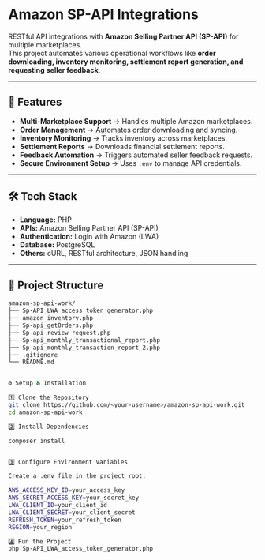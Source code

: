 # Amazon SP-API Integrations

RESTful API integrations with **Amazon Selling Partner API (SP-API)** for multiple marketplaces.  
This project automates various operational workflows like **order downloading, inventory monitoring, settlement report generation, and requesting seller feedback**.

---

## 🚀 Features

- **Multi-Marketplace Support** → Handles multiple Amazon marketplaces.
- **Order Management** → Automates order downloading and syncing.
- **Inventory Monitoring** → Tracks inventory across marketplaces.
- **Settlement Reports** → Downloads financial settlement reports.
- **Feedback Automation** → Triggers automated seller feedback requests.
- **Secure Environment Setup** → Uses `.env` to manage API credentials.

---

## 🛠 Tech Stack

- **Language:** PHP 
- **APIs:** Amazon Selling Partner API (SP-API)
- **Authentication:** Login with Amazon (LWA)
- **Database:**  PostgreSQL 
- **Others:** cURL, RESTful architecture, JSON handling

---

## 📂 Project Structure

```bash
amazon-sp-api-work/
├── Sp-API_LWA_access_token_generator.php
├── amazon_inventory.php
├── Sp-api_getOrders.php
├── Sp-api_review_request.php
├── Sp-api_monthly_transactional_report.php
├── Sp-api_monthly_transaction_report_2.php
├── .gitignore
└── README.md


⚙️ Setup & Installation

1️⃣ Clone the Repository
git clone https://github.com/<your-username>/amazon-sp-api-work.git
cd amazon-sp-api-work

2️⃣ Install Dependencies

composer install


3️⃣ Configure Environment Variables

Create a .env file in the project root:

AWS_ACCESS_KEY_ID=your_access_key
AWS_SECRET_ACCESS_KEY=your_secret_key
LWA_CLIENT_ID=your_client_id
LWA_CLIENT_SECRET=your_client_secret
REFRESH_TOKEN=your_refresh_token
REGION=your_region

4️⃣ Run the Project
php Sp-API_LWA_access_token_generator.php

